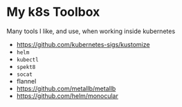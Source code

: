 # My k8s Toolbox

Many tools I like, and use, when working inside kubernetes

* https://github.com/kubernetes-sigs/kustomize
* `helm`
* `kubectl`
* `spekt8`
* `socat`
* flannel
* https://github.com/metallb/metallb
* https://github.com/helm/monocular

